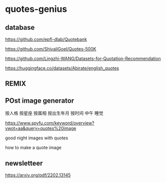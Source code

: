 # quotes-genius

## database
https://github.com/epfl-dlab/Quotebank

https://github.com/ShivaliGoel/Quotes-500K

https://github.com/Lingzhi-WANG/Datasets-for-Quotation-Recommendation

https://huggingface.co/datasets/Abirate/english_quotes

## REMIX

## POst image generator

按人格 按星座  按属相 按出生年月  按时间 中午 睡觉

https://www.spyfu.com/keyword/overview?vwot=aa&query=quotes%20image

good night images with quotes

how to make a quote image

## newsletteer

https://arxiv.org/pdf/2202.13145
